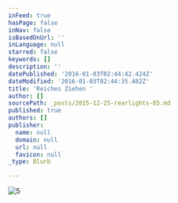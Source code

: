 ```yaml
---
inFeed: true
hasPage: false
inNav: false
isBasedOnUrl: ''
inLanguage: null
starred: false
keywords: []
description: ''
datePublished: '2016-01-03T02:44:42.424Z'
dateModified: '2016-01-03T02:44:35.482Z'
title: 'Reiches Ziehen '
author: []
sourcePath: _posts/2015-12-25-rearlights-05.md
published: true
authors: []
publisher:
  name: null
  domain: null
  url: null
  favicon: null
_type: Blurb

---
```

![5](https://s3-us-west-2.amazonaws.com/the-grid-img/p/3d12da819ed9ad28ef381950b7e9db2b0e33726a.jpg)